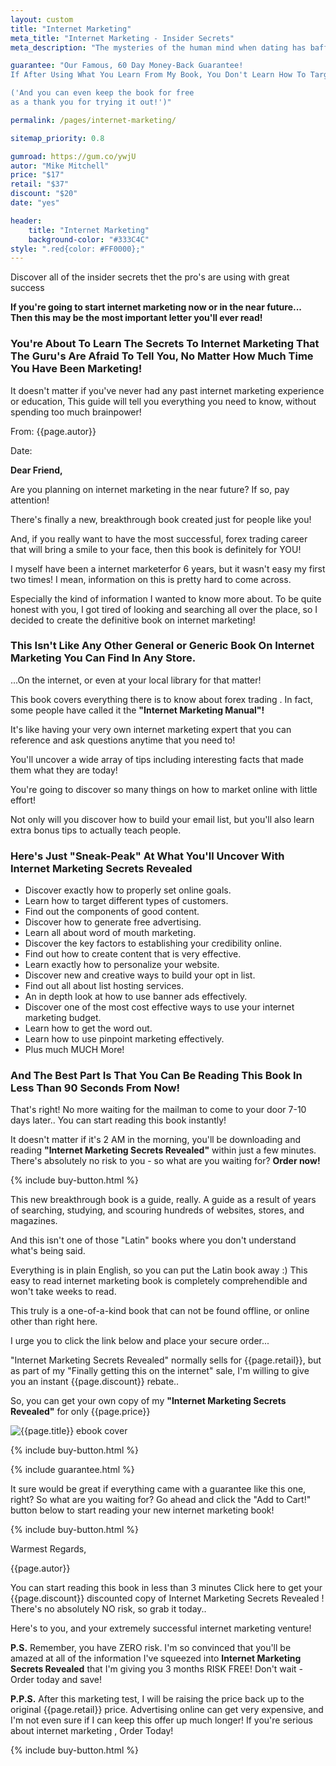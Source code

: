 ```yaml
---
layout: custom
title: "Internet Marketing"
meta_title: "Internet Marketing - Insider Secrets"
meta_description: "The mysteries of the human mind when dating has baffled even the smartest scientists for a long time. Here's the conclusion of their successful studies."

guarantee: "Our Famous, 60 Day Money-Back Guarantee!
If After Using What You Learn From My Book, You Don't Learn How To Target Different Types Of Customer, I'll personally Buy My Book Back From You & You Get A 100%, No-Hassle Refund!

('And you can even keep the book for free 
as a thank you for trying it out!')"

permalink: /pages/internet-marketing/

sitemap_priority: 0.8

gumroad: https://gum.co/ywjU
autor: "Mike Mitchell"
price: "$17"
retail: "$37"
discount: "$20"
date: "yes"

header:
    title: "Internet Marketing"
    background-color: "#333C4C"
style: ".red{color: #FF0000};"
---
```


<p class="x2 center bold">Discover all of the insider secrets thet the pro's are using with great success</p>

**If you're going to start internet marketing now or in the near future...
Then this may be the most important letter you'll ever read!**

<h3 class="center bold red">You're About To Learn The Secrets To Internet Marketing That The Guru's Are Afraid To Tell You, No Matter How Much Time You Have Been Marketing!</h3>

<p class="x2 center bold">It doesn't matter if you've never had any past internet marketing experience or education, This guide will tell you everything you need to know, without spending too much brainpower!</p>

<p class="bold no-margin">From: {{page.autor}}</p>
<p>Date: <span id="date"></span></p>

**Dear Friend,**

Are you planning on internet marketing in the near future?  If so, pay attention!

There's finally a new, breakthrough book created just for people like you!

And, if you really want to have the most successful, forex trading career that will bring a smile to your face, then this book is definitely for YOU!

 
I myself have been a internet marketerfor 6 years, but it wasn't easy my first two times!  I mean, information on this is pretty hard to come across.  

Especially the kind of information I wanted to know more about.  To be quite honest with you, I got tired of looking and searching all over the place, so I decided to create the definitive book on internet marketing!

<h3 class="center bold red">This Isn't Like Any Other General or Generic Book 
    On Internet Marketing You Can Find In Any Store.</h3>

...On the internet, or even at your local library for that matter!

This book covers everything there is to know about forex trading . In fact, some people have called it the **"Internet Marketing Manual"!**

It's like having your very own internet marketing expert that you can reference and ask questions anytime that you need to!

You'll uncover a wide array of tips including interesting facts that made them what they are today!

You're going to discover so many things on how to market online with little effort!  

Not only will you discover how to build your email list, but you'll also learn extra bonus tips to actually teach people.
 

<h3 class="center bold red">Here's Just "Sneak-Peak" At What You'll Uncover
    With Internet Marketing Secrets Revealed</h3>

<ul>
    <li class="checkmark bold">Discover exactly how to properly set online goals.</li>
    <li class="checkmark">Learn how to target different types of customers.</li>
    <li class="checkmark bold">Find out the components of good content.</li>
    <li class="checkmark">Discover how to generate free advertising.</li>
    <li class="checkmark bold">Learn all about word of mouth marketing.</li>
    <li class="checkmark">Discover the key factors to establishing your credibility online.</li>
    <li class="checkmark bold">Find out how to create content that is very effective.</li>
    <li class="checkmark">Learn exactly how to personalize your website.</li>
    <li class="checkmark bold">Discover new and creative ways to build your opt in list.</li>
    <li class="checkmark">Find out all about list hosting services.</li>
    <li class="checkmark bold">An in depth look at how to use banner ads effectively.</li>
    <li class="checkmark">Discover one of the most cost effective ways to use your internet marketing budget.</li>
    <li class="checkmark bold">Learn how to get the word out.</li>
    <li class="checkmark">Learn how to use pinpoint marketing effectively.</li>
    <li class="checkmark bold">Plus much MUCH More!</li>
</ul>

<h3 class="center bold red">And The Best Part Is That You Can Be Reading
    This Book In  Less Than 90 Seconds From Now!</h3>

That's right!  No more waiting for the mailman to come to your door 7-10 days later..  You can start reading this book instantly!

It doesn't matter if it's 2 AM in the morning, you'll be downloading and reading **"Internet Marketing Secrets Revealed"** within just a few minutes. There's absolutely no risk to you - so what are you waiting for? **Order now!**

{% include buy-button.html %}

This new breakthrough book is a guide, really.  A guide as a result of years of searching, studying, and scouring hundreds of websites, stores, and magazines.

And this isn't one of those "Latin" books where you don't understand what's being said.  

Everything is in plain English, so you can put the Latin book away :)  This easy to read internet marketing book is completely comprehendible and won't take weeks to read.

This truly is a one-of-a-kind book that can not be found offline, or online other than right here.  

I urge you to click the link below and place your secure order...

"Internet Marketing Secrets Revealed" normally sells for {{page.retail}}, but as part of my "Finally getting this on the internet" sale, I'm willing to give you an instant {{page.discount}} rebate..

So, you can get your own copy of my **"Internet Marketing Secrets Revealed"**   for only {{page.price}}

<img class="responsive-image" src="{{site.urlimg}}thumb/internet-marketing.jpg" alt="{{page.title}} ebook cover">
    
{% include buy-button.html %}

{% include guarantee.html %}

It sure would be great if everything came with a guarantee like this one, right?  So what are you waiting for?  Go ahead and click the "Add to Cart!" button below to start reading your new internet marketing book!

{% include buy-button.html %}

<p class="bold no-margin">Warmest Regards,</p>
<p>{{page.autor}}</p>

You can start reading this book in less than 3 minutes Click here to get your {{page.discount}} discounted copy of Internet Marketing Secrets Revealed !  There's no absolutely NO risk, so grab it today..

Here's to you, and your extremely successful internet marketing venture!

**P.S.**    Remember, you have ZERO risk. I'm so convinced that you'll be amazed at all of the information I've squeezed into **Internet Marketing Secrets Revealed** that I'm giving you 3 months RISK FREE! Don't wait - Order today and save!
 
**P.P.S.**  After this marketing test, I will be raising the price back up to the original {{page.retail}} price.  Advertising online can get very expensive, and I'm not even sure if I can keep this offer up much longer!  If you're serious about internet marketing , Order Today!

{% include buy-button.html %}